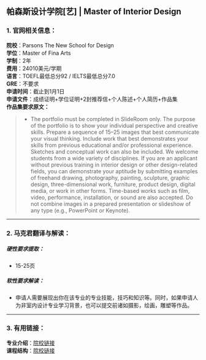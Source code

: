 ## 帕森斯设计学院[艺] | Master of Interior Design


### 1. 官网相关信息：

**院校**：Parsons The New School for Design  
**学位**：Master of Fina Arts  
**学制**：2年  
**费用**：24010美元/学期  
**语言**：TOEFL最低总分92 / IELTS最低总分7.0  
**GRE**：不要求    
**申请时间**：截止到1月1日  
**申请文件**：成绩证明+学位证明+2封推荐信+个人陈述+个人简历+作品集  
**作品集要求原文：**   

> - The portfolio must be completed in SlideRoom only. The purpose of the portfolio is to show your individual perspective and creative skills. Prepare a sequence of 15–25 images that best communicate your visual thinking. Include work that best demonstrates your skills from previous educational and/or professional experience. Sketches and conceptual work can also be included.
We welcome students from a wide variety of disciplines. If you are an applicant without previous training in interior design or other design-related fields, you can demonstrate your aptitude by submitting examples of freehand drawing, photography, painting, sculpture, graphic design, three-dimensional work, furniture, product design, digital media, or work in other forms. Time-based works such as film, video, performance, installation, or sound are also accepted. Do not combine images in a prepared presentation or slideshow of any type (e.g., PowerPoint or Keynote).





---


### 2. 马克君翻译与解读：

##### 硬性要求提取：
- 15-25页


##### 软性要求解读：
- 申请人需要展现出你在该专业的专业技能，技巧和知识等。同时，如果申请人为非室内设计专业学习背景，也可以提交前诸如摄影，绘画，雕塑等作品。


---


### 3. 有用链接：

**专业介绍**：[院校链接](https://www.scad.edu/academics/programs/interior-design/degrees/mfa)  
**课程结构**：[院校链接](https://www.scad.edu/academics/programs/interior-design/degrees/mfa)
